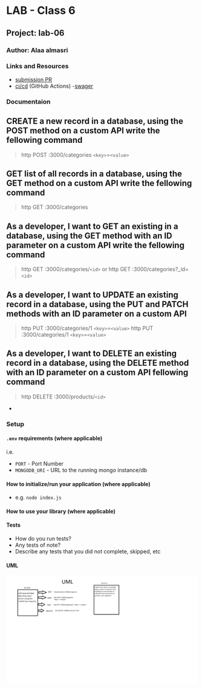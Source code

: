 # LAB - Class 6

## Project: lab-06

### Author: Alaa almasri

### Links and Resources

- [submission PR](https://github.com/alaaalmasri12/notes-v-2.0/pull/2)
- [ci/cd](https://github.com/alaaalmasri12/notes-v-2.0/actions/runs/117805220) (GitHub Actions)
-[swager](https://app.swaggerhub.com/apis/alaaalmasri12/lab-06-api/0.1)
### Documentaion

## CREATE a new record in a database, using the POST method on a custom API write the fellowing command
>http POST :3000/categories `<key>`=`<value>`

## GET list of all records in a database, using the GET method on a custom API write the fellowing command

>http GET :3000/categories


## As a developer, I want to GET an existing in a database, using the GET method with an ID parameter on a custom API write the fellowing command


>http GET :3000/categories/`<id>` or
>http GET :3000/categories?_id=`<id>`
## As a developer, I want to UPDATE an existing record in a database, using the PUT and PATCH methods with an ID parameter on a custom API

>http PUT :3000/categories/1 `<key>`=`<value>`
>http PUT :3000/categories/1 `<key>`=`<value>`


## As a developer, I want to DELETE an existing record in a database, using the DELETE method with an ID parameter on a custom API fellowing command

>http DELETE :3000/products/`<id>`
-







### Setup

#### `.env` requirements (where applicable)

i.e.

- `PORT` - Port Number
- `MONGODB_URI` - URL to the running mongo instance/db

#### How to initialize/run your application (where applicable)

- e.g. `node index.js`

#### How to use your library (where applicable)

#### Tests

- How do you run tests?
- Any tests of note?
- Describe any tests that you did not complete, skipped, etc

#### UML
![shift](assets/uml.png)


